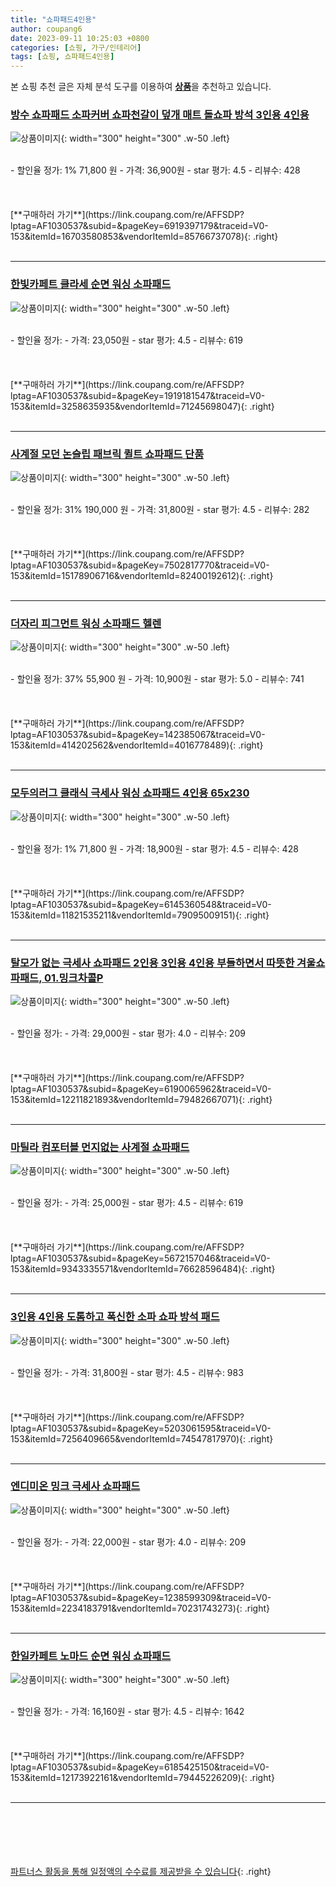 ```yaml
---
title: "쇼파패드4인용"
author: coupang6
date: 2023-09-11 10:25:03 +0800
categories: [쇼핑, 가구/인테리어]
tags: [쇼핑, 쇼파패드4인용]
---
```


본 쇼핑 추천 글은 자체 분석 도구를 이용하여 [**상품**](https://link.coupang.com/a/bao1ui)을 추천하고 있습니다.

### [방수 쇼파패드 소파커버 쇼파천갈이 덮개 매트 돌쇼파 방석 3인용 4인용](https://link.coupang.com/re/AFFSDP?lptag=AF1030537&subid=&pageKey=6919397179&traceid=V0-153&itemId=16703580853&vendorItemId=85766737078)

![상품이미지](https://thumbnail9.coupangcdn.com/thumbnails/remote/230x230ex/image/vendor_inventory/a026/3ecdd7dc341961c43701bcce4130431ec80c2d10e794310b900797cd25f5.jpg){: width="300" height="300" .w-50 .left}


<br>
- 할인율 정가: 1%  71,800   원
- 가격: 36,900원
- star 평가: 4.5
- 리뷰수: 428
<br>
<br>
<br>
<br>
[**구매하러 가기**](https://link.coupang.com/re/AFFSDP?lptag=AF1030537&subid=&pageKey=6919397179&traceid=V0-153&itemId=16703580853&vendorItemId=85766737078){: .right}
<br>
<br>

---

### [한빛카페트 클라세 순면 워싱 소파패드](https://link.coupang.com/re/AFFSDP?lptag=AF1030537&subid=&pageKey=1919181547&traceid=V0-153&itemId=3258635935&vendorItemId=71245698047)

![상품이미지](https://thumbnail7.coupangcdn.com/thumbnails/remote/230x230ex/image/retail/images/2020/07/30/19/5/7e3b534e-2645-407b-92ca-528992e927b3.jpg){: width="300" height="300" .w-50 .left}


<br>
- 할인율 정가: 
- 가격: 23,050원
- star 평가: 4.5
- 리뷰수: 619
<br>
<br>
<br>
<br>
[**구매하러 가기**](https://link.coupang.com/re/AFFSDP?lptag=AF1030537&subid=&pageKey=1919181547&traceid=V0-153&itemId=3258635935&vendorItemId=71245698047){: .right}
<br>
<br>

---

### [사계절 모던 논슬립 패브릭 퀼트 쇼파패드 단품](https://link.coupang.com/re/AFFSDP?lptag=AF1030537&subid=&pageKey=7502817770&traceid=V0-153&itemId=15178906716&vendorItemId=82400192612)

![상품이미지](https://thumbnail8.coupangcdn.com/thumbnails/remote/230x230ex/image/vendor_inventory/5605/048d177a5a768be009ae6e8b3aa21c94266b45998935debcdcce8a09b281.jpg){: width="300" height="300" .w-50 .left}


<br>
- 할인율 정가: 31%  190,000   원
- 가격: 31,800원
- star 평가: 4.5
- 리뷰수: 282
<br>
<br>
<br>
<br>
[**구매하러 가기**](https://link.coupang.com/re/AFFSDP?lptag=AF1030537&subid=&pageKey=7502817770&traceid=V0-153&itemId=15178906716&vendorItemId=82400192612){: .right}
<br>
<br>

---

### [더자리 피그먼트 워싱 소파패드 헬렌](https://link.coupang.com/re/AFFSDP?lptag=AF1030537&subid=&pageKey=142385067&traceid=V0-153&itemId=414202562&vendorItemId=4016778489)

![상품이미지](https://thumbnail8.coupangcdn.com/thumbnails/remote/230x230ex/image/retail/images/2018/10/01/14/8/a7ed7574-e129-41cd-a458-cdbc37fa0d3a.jpg){: width="300" height="300" .w-50 .left}


<br>
- 할인율 정가: 37%  55,900   원
- 가격: 10,900원
- star 평가: 5.0
- 리뷰수: 741
<br>
<br>
<br>
<br>
[**구매하러 가기**](https://link.coupang.com/re/AFFSDP?lptag=AF1030537&subid=&pageKey=142385067&traceid=V0-153&itemId=414202562&vendorItemId=4016778489){: .right}
<br>
<br>

---

### [모두의러그 클래식 극세사 워싱 쇼파패드 4인용 65x230](https://link.coupang.com/re/AFFSDP?lptag=AF1030537&subid=&pageKey=6145360548&traceid=V0-153&itemId=11821535211&vendorItemId=79095009151)

![상품이미지](https://thumbnail9.coupangcdn.com/thumbnails/remote/230x230ex/image/vendor_inventory/0fa7/4b39a6b0c4aad722c1ccdf9e874967b171e97497f8e48d47416fdf58a8dc.jpg){: width="300" height="300" .w-50 .left}


<br>
- 할인율 정가: 1%  71,800   원
- 가격: 18,900원
- star 평가: 4.5
- 리뷰수: 428
<br>
<br>
<br>
<br>
[**구매하러 가기**](https://link.coupang.com/re/AFFSDP?lptag=AF1030537&subid=&pageKey=6145360548&traceid=V0-153&itemId=11821535211&vendorItemId=79095009151){: .right}
<br>
<br>

---

### [탈모가 없는 극세사 쇼파패드 2인용 3인용 4인용 부들하면서 따뜻한 겨울쇼파패드, 01.밍크차콜P](https://link.coupang.com/re/AFFSDP?lptag=AF1030537&subid=&pageKey=6190065962&traceid=V0-153&itemId=12211821893&vendorItemId=79482667071)

![상품이미지](https://thumbnail9.coupangcdn.com/thumbnails/remote/230x230ex/image/vendor_inventory/0eb8/318b147e8e53b7ae8ad56fb185ca484c79143877b0b91b12784e5454ed39.jpg){: width="300" height="300" .w-50 .left}


<br>
- 할인율 정가: 
- 가격: 29,000원
- star 평가: 4.0
- 리뷰수: 209
<br>
<br>
<br>
<br>
[**구매하러 가기**](https://link.coupang.com/re/AFFSDP?lptag=AF1030537&subid=&pageKey=6190065962&traceid=V0-153&itemId=12211821893&vendorItemId=79482667071){: .right}
<br>
<br>

---

### [마틸라 컴포터블 먼지없는 사계절 쇼파패드](https://link.coupang.com/re/AFFSDP?lptag=AF1030537&subid=&pageKey=5672157046&traceid=V0-153&itemId=9343335571&vendorItemId=76628596484)

![상품이미지](https://thumbnail6.coupangcdn.com/thumbnails/remote/230x230ex/image/rs_quotation_api/tchstw9g/4f340b928cd24449b45a7b6315520f08.jpg){: width="300" height="300" .w-50 .left}


<br>
- 할인율 정가: 
- 가격: 25,000원
- star 평가: 4.5
- 리뷰수: 619
<br>
<br>
<br>
<br>
[**구매하러 가기**](https://link.coupang.com/re/AFFSDP?lptag=AF1030537&subid=&pageKey=5672157046&traceid=V0-153&itemId=9343335571&vendorItemId=76628596484){: .right}
<br>
<br>

---

### [3인용 4인용 도톰하고 폭신한 소파 쇼파 방석 패드](https://link.coupang.com/re/AFFSDP?lptag=AF1030537&subid=&pageKey=5203061595&traceid=V0-153&itemId=7256409665&vendorItemId=74547817970)

![상품이미지](https://thumbnail7.coupangcdn.com/thumbnails/remote/230x230ex/image/vendor_inventory/7ce0/a39e4d1234a7dd517404e720dc61652fde25babd80c4d3db909d799923a4.jpg){: width="300" height="300" .w-50 .left}


<br>
- 할인율 정가: 
- 가격: 31,800원
- star 평가: 4.5
- 리뷰수: 983
<br>
<br>
<br>
<br>
[**구매하러 가기**](https://link.coupang.com/re/AFFSDP?lptag=AF1030537&subid=&pageKey=5203061595&traceid=V0-153&itemId=7256409665&vendorItemId=74547817970){: .right}
<br>
<br>

---

### [엔디미온 밍크 극세사 쇼파패드](https://link.coupang.com/re/AFFSDP?lptag=AF1030537&subid=&pageKey=1238599309&traceid=V0-153&itemId=2234183791&vendorItemId=70231743273)

![상품이미지](https://thumbnail6.coupangcdn.com/thumbnails/remote/230x230ex/image/retail/images/2020/02/06/16/3/f91ad25a-7c14-4f7c-9aa0-10426ba02acf.jpg){: width="300" height="300" .w-50 .left}


<br>
- 할인율 정가: 
- 가격: 22,000원
- star 평가: 4.0
- 리뷰수: 209
<br>
<br>
<br>
<br>
[**구매하러 가기**](https://link.coupang.com/re/AFFSDP?lptag=AF1030537&subid=&pageKey=1238599309&traceid=V0-153&itemId=2234183791&vendorItemId=70231743273){: .right}
<br>
<br>

---

### [한일카페트 노마드 순면 워싱 쇼파패드](https://link.coupang.com/re/AFFSDP?lptag=AF1030537&subid=&pageKey=6185425150&traceid=V0-153&itemId=12173922161&vendorItemId=79445226209)

![상품이미지](https://thumbnail8.coupangcdn.com/thumbnails/remote/230x230ex/image/rs_quotation_api/l82yeupo/5a7888fc02f4435ab696f1318f07b694.jpg){: width="300" height="300" .w-50 .left}


<br>
- 할인율 정가: 
- 가격: 16,160원
- star 평가: 4.5
- 리뷰수: 1642
<br>
<br>
<br>
<br>
[**구매하러 가기**](https://link.coupang.com/re/AFFSDP?lptag=AF1030537&subid=&pageKey=6185425150&traceid=V0-153&itemId=12173922161&vendorItemId=79445226209){: .right}
<br>
<br>

---
<br><br><br><br><br> [파트너스 활동을 통해 일정액의 수수료를 제공받을 수 있습니다](https://link.coupang.com/a/bao1ui){: .right}